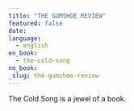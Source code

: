 ```yaml
---
title: "THE GUMSHOE REVIEW"
featured: false
date:
language:
  - english
en_book:
  - the-cold-song
no_book:
_slug: the-gumshoe-review
---
```


The Cold Song is a jewel of a book.

